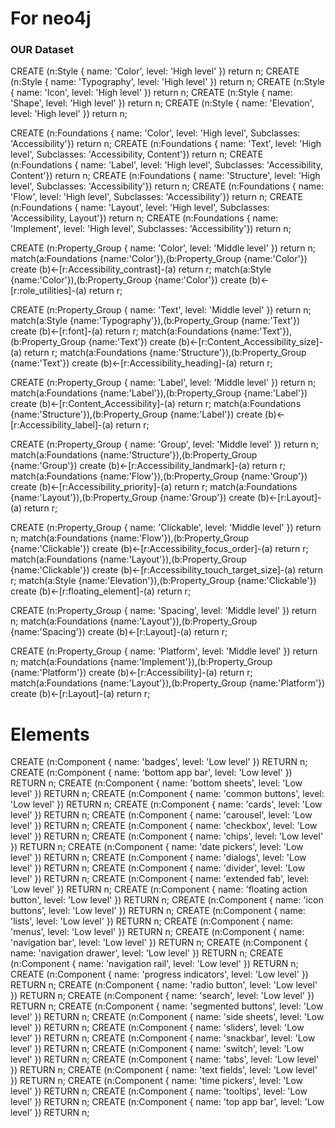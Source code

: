 # For neo4j

### OUR Dataset
CREATE (n:Style { name: 'Color', level: 'High level' }) return n;
CREATE (n:Style { name: 'Typography', level: 'High level' }) return n;
CREATE (n:Style { name: 'Icon', level: 'High level' }) return n;
CREATE (n:Style { name: 'Shape', level: 'High level' }) return n;
CREATE (n:Style { name: 'Elevation', level: 'High level' }) return n;


CREATE (n:Foundations { name: 'Color', level: 'High level', Subclasses: 'Accessibility'}) return n;
CREATE (n:Foundations { name: 'Text', level: 'High level', Subclasses: 'Accessibility, Content'}) return n;
CREATE (n:Foundations { name: 'Label', level: 'High level', Subclasses: 'Accessibility, Content'}) return n;
CREATE (n:Foundations { name: 'Structure', level: 'High level', Subclasses: 'Accessibility'}) return n;
CREATE (n:Foundations { name: 'Flow', level: 'High level', Subclasses: 'Accessibility'}) return n;
CREATE (n:Foundations { name: 'Layout', level: 'High level', Subclasses: 'Accessibility, Layout'}) return n;
CREATE (n:Foundations { name: 'Implement', level: 'High level', Subclasses: 'Accessibility'}) return n;



CREATE (n:Property_Group { name: 'Color', level: 'Middle level' }) return n;
match(a:Foundations {name:'Color'}),(b:Property_Group {name:'Color'}) create (b)<-[r:Accessibility_contrast]-(a) return r;
match(a:Style {name:'Color'}),(b:Property_Group {name:'Color'}) create (b)<-[r:role_utilities]-(a) return r;

CREATE (n:Property_Group { name: 'Text', level: 'Middle level' }) return n;
match(a:Style {name:'Typography'}),(b:Property_Group {name:'Text'}) create (b)<-[r:font]-(a) return r;
match(a:Foundations {name:'Text'}),(b:Property_Group {name:'Text'}) create (b)<-[r:Content_Accessibility_size]-(a) return r;
match(a:Foundations {name:'Structure'}),(b:Property_Group {name:'Text'}) create (b)<-[r:Accessibility_heading]-(a) return r;

CREATE (n:Property_Group { name: 'Label', level: 'Middle level' }) return n;
match(a:Foundations {name:'Label'}),(b:Property_Group {name:'Label'}) create (b)<-[r:Content_Accessibility]-(a) return r;
match(a:Foundations {name:'Structure'}),(b:Property_Group {name:'Label'}) create (b)<-[r:Accessibility_label]-(a) return r;

CREATE (n:Property_Group { name: 'Group', level: 'Middle level' }) return n;
match(a:Foundations {name:'Structure'}),(b:Property_Group {name:'Group'}) create (b)<-[r:Accessibility_landmark]-(a) return r;
match(a:Foundations {name:'Flow'}),(b:Property_Group {name:'Group'}) create (b)<-[r:Accessibility_priority]-(a) return r;
match(a:Foundations {name:'Layout'}),(b:Property_Group {name:'Group'}) create (b)<-[r:Layout]-(a) return r;

CREATE (n:Property_Group { name: 'Clickable', level: 'Middle level' }) return n;
match(a:Foundations {name:'Flow'}),(b:Property_Group {name:'Clickable'}) create (b)<-[r:Accessibility_focus_order]-(a) return r;
match(a:Foundations {name:'Layout'}),(b:Property_Group {name:'Clickable'}) create (b)<-[r:Accessibility_touch_target_size]-(a) return r;
match(a:Style {name:'Elevation'}),(b:Property_Group {name:'Clickable'}) create (b)<-[r:floating_element]-(a) return r;

CREATE (n:Property_Group { name: 'Spacing', level: 'Middle level' }) return n;
match(a:Foundations {name:'Layout'}),(b:Property_Group {name:'Spacing'}) create (b)<-[r:Layout]-(a) return r;

CREATE (n:Property_Group { name: 'Platform', level: 'Middle level' }) return n;
match(a:Foundations {name:'Implement'}),(b:Property_Group {name:'Platform'}) create (b)<-[r:Accessibility]-(a) return r;
match(a:Foundations {name:'Layout'}),(b:Property_Group {name:'Platform'}) create (b)<-[r:Layout]-(a) return r;



# Elements
<!-- Elevation-all elements
Shape-all elements
Icon-icon button -->

CREATE (n:Component { name: 'badges', level: 'Low level' }) RETURN n;
CREATE (n:Component { name: 'bottom app bar', level: 'Low level' }) RETURN n;
CREATE (n:Component { name: 'bottom sheets', level: 'Low level' }) RETURN n;
CREATE (n:Component { name: 'common buttons', level: 'Low level' }) RETURN n;
CREATE (n:Component { name: 'cards', level: 'Low level' }) RETURN n;
CREATE (n:Component { name: 'carousel', level: 'Low level' }) RETURN n;
CREATE (n:Component { name: 'checkbox', level: 'Low level' }) RETURN n;
CREATE (n:Component { name: 'chips', level: 'Low level' }) RETURN n;
CREATE (n:Component { name: 'date pickers', level: 'Low level' }) RETURN n;
CREATE (n:Component { name: 'dialogs', level: 'Low level' }) RETURN n;
CREATE (n:Component { name: 'divider', level: 'Low level' }) RETURN n;
CREATE (n:Component { name: 'extended fab', level: 'Low level' }) RETURN n;
CREATE (n:Component { name: 'floating action button', level: 'Low level' }) RETURN n;
CREATE (n:Component { name: 'icon buttons', level: 'Low level' }) RETURN n;
CREATE (n:Component { name: 'lists', level: 'Low level' }) RETURN n;
CREATE (n:Component { name: 'menus', level: 'Low level' }) RETURN n;
CREATE (n:Component { name: 'navigation bar', level: 'Low level' }) RETURN n;
CREATE (n:Component { name: 'navigation drawer', level: 'Low level' }) RETURN n;
CREATE (n:Component { name: 'navigation rail', level: 'Low level' }) RETURN n;
CREATE (n:Component { name: 'progress indicators', level: 'Low level' }) RETURN n;
CREATE (n:Component { name: 'radio button', level: 'Low level' }) RETURN n;
CREATE (n:Component { name: 'search', level: 'Low level' }) RETURN n;
CREATE (n:Component { name: 'segmented buttons', level: 'Low level' }) RETURN n;
CREATE (n:Component { name: 'side sheets', level: 'Low level' }) RETURN n;
CREATE (n:Component { name: 'sliders', level: 'Low level' }) RETURN n;
CREATE (n:Component { name: 'snackbar', level: 'Low level' }) RETURN n;
CREATE (n:Component { name: 'switch', level: 'Low level' }) RETURN n;
CREATE (n:Component { name: 'tabs', level: 'Low level' }) RETURN n;
CREATE (n:Component { name: 'text fields', level: 'Low level' }) RETURN n;
CREATE (n:Component { name: 'time pickers', level: 'Low level' }) RETURN n;
CREATE (n:Component { name: 'tooltips', level: 'Low level' }) RETURN n;
CREATE (n:Component { name: 'top app bar', level: 'Low level' }) RETURN n;



